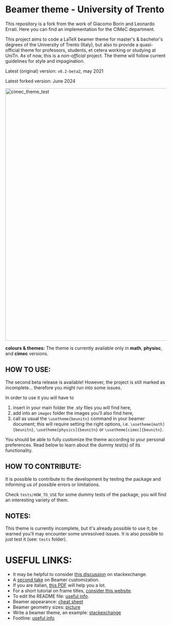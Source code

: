 # Beamer theme - University of Trento

This repository is a fork from the work of Giacomo Borin and Leonardo Errati. Here you can find an implementation for the CIMeC department.

This project aims to code a LaTeX beamer theme for master's & bachelor's degrees of the University of Trento (Italy), but also to provide a quasi-official theme for professors, students, et cetera working or studying at UniTn. As of now, this is a _non-official_ project. The theme will follow current guidelines for style and impagination.

Latest (original) version: `v0.2-beta2`, may 2021

Latest forked version: June 2024

<img width="785" alt="cimec_theme_test" src="https://github.com/gabridele/Beamer-Theme/assets/125871960/9a210e17-7ae0-4479-8688-c16b6ec13ed3">

**colours & themes:** The theme is currently available only in **math**, **physisc**, and **cimec** versions.

## HOW TO USE:
The second beta release is available! However, the project is still marked as incomplete... therefore you might run into some issues.

In order to use it you will have to 
1. insert in your main folder the .sty files you will find here,
2. add into an `images` folder the images you'll also find here,
3. call as usual the `\usetheme{beunitn}` command in your beamer document; this will require setting the right options, i.e. `\usetheme[math]{beunitn}`, `\usetheme[physics]{beunitn}` or `\usetheme[cimec]{beunitn}`.

You should be able to fully customize the theme according to your personal preferences. Read below to learn about the dummy test(s) of its functionality.

## HOW TO CONTRIBUTE: 
It is possible to contribute to the development by testing the package and informing us of possible errors or limitations. 

Check `tests/HOW_TO_USE` for some dummy tests of the package, you will find an interesting variety of them.

## NOTES:
This theme is currently incomplete, but it's already possible to use it; be warned you'll may encounter some unresolved issues. It is also possible to just test it (see: `tests` folder). 

# USEFUL LINKS: 
- It may be helpful to consider [this discussion](https://tex.stackexchange.com/questions/146529/design-a-custom-beamer-theme-from-scratch) on stackexchange. 
- A [second take](https://www.r-bloggers.com/2011/11/create-your-own-beamer-template/) on Beamer customization.
- If you are italian, [this PDF](https://www.guitex.org/home/images/doc/GuideGuIT/intropersbeamer.pdf) will help you a lot.
- For a short tutorial on frame titles, [consider this website](https://bloerg.net/posts/customizing-the-frametitle-of-beamer-presentation/).
- To edit the README file: [useful info](https://docs.github.com/en/github/writing-on-github/basic-writing-and-formatting-syntax).
- Beamer appearance: [cheat sheet](http://www.cpt.univ-mrs.fr/~masson/latex/Beamer-appearance-cheat-sheet.pdf)
- Beamer geometry sizes: [picture](https://www.google.com/url?sa=i&url=https%3A%2F%2Ftex.stackexchange.com%2Fquestions%2F34367%2Fbeamer-frame-without-decorations-with-custom-margin&psig=AOvVaw1btF3iM-dko9MQgSazc4Ph&ust=1619707212640000&source=images&cd=vfe&ved=0CAIQjRxqFwoTCICm-dqVofACFQAAAAAdAAAAABAO)
- Write a beamer theme, an example: [stackexchange](https://tex.stackexchange.com/questions/261185/issues-with-custom-beamer-theme)
- Footline: [useful info](https://tex.stackexchange.com/questions/167648/beamer-navigation-symbols-inside-footline)
